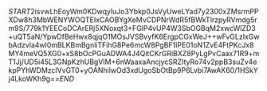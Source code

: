 $START$2isvwLhEoyWm0KDwqyluJo3Ybkp0JsVyUweLYad7y2300xZMsrmPPXDw8h3MbWENYWOQTEIxCAOBYgXeMvCDPNrWdR5fBWkTlrzpyRVmdg5rm9S/779k1YEECoDCArERj5XNoxqt3+FGlP4vUP4W3SbOGBqM2xwcWlZD3+uQT5aN/YpwDfBeHwx8qjqO1MOsJVSBvyfK6ErgpCGxWeJ++wFvGLzIxGwbAdzvla4wl0mBLKBmBgnliTFihG8Pe6mcW8PgBF1IPE01oN1ZvE4FtPKcJx8MY4meVQ5XG0+xS8bOcPGuADWA4J4QitCKrGRiBXZ8PyLgPvCaax71R9+mT1Jj/UD5i45L3GNpKzhUBgVIM+6nWaaxaAncjycSRZItyRo74v2ppB3suZv4ekpPYhWDMzclVvGT0+yOANhilwOd3xdUgoSbOtBp9P6Lvbi7AwAK60/1HSkYj4LkoWKh9g==$END$